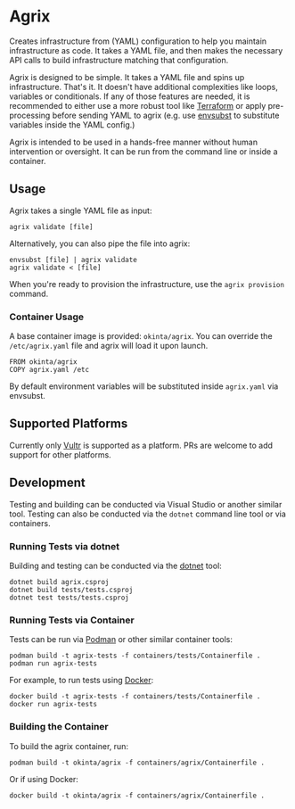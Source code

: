 # Agrix

Creates infrastructure from (YAML) configuration to help you maintain
infrastructure as code. It takes a YAML file, and then makes the necessary API
calls to build infrastructure matching that configuration.

Agrix is designed to be simple. It takes a YAML file and spins up
infrastructure. That's it. It doesn't have additional complexities like loops,
variables or conditionals. If any of those features are needed, it is
recommended to either use a more robust tool like [Terraform][1] or apply
pre-processing before sending YAML to agrix (e.g. use [envsubst][2] to
substitute variables inside the YAML config.)

Agrix is intended to be used in a hands-free manner without human intervention
or oversight. It can be run from the command line or inside a container.

[1]: https://github.com/hashicorp/terraform
[2]: https://github.com/a8m/envsubst

## Usage

Agrix takes a single YAML file as input:

    agrix validate [file]

Alternatively, you can also pipe the file into agrix:

    envsubst [file] | agrix validate
    agrix validate < [file]

When you're ready to provision the infrastructure, use the `agrix provision`
command.

### Container Usage

A base container image is provided: `okinta/agrix`. You can override the
`/etc/agrix.yaml` file and agrix will load it upon launch.

    FROM okinta/agrix
    COPY agrix.yaml /etc

By default environment variables will be substituted inside `agrix.yaml` via
envsubst.

## Supported Platforms

Currently only [Vultr][1] is supported as a platform. PRs are welcome to add
support for other platforms.

[1]: https://www.vultr.com/

## Development

Testing and building can be conducted via Visual Studio or another similar
tool. Testing can also be conducted via the `dotnet` command line tool or via
containers.

### Running Tests via dotnet

Building and testing can be conducted via the [dotnet][1] tool:

    dotnet build agrix.csproj
    dotnet build tests/tests.csproj
    dotnet test tests/tests.csproj

[1]: https://dotnet.microsoft.com/download/dotnet/5.0

### Running Tests via Container

Tests can be run via [Podman][1] or other similar container tools:

    podman build -t agrix-tests -f containers/tests/Containerfile .
    podman run agrix-tests

For example, to run tests using [Docker][2]:

    docker build -t agrix-tests -f containers/tests/Containerfile .
    docker run agrix-tests

[1]: https://podman.io/
[2]: https://docs.docker.com/

### Building the Container

To build the agrix container, run:

    podman build -t okinta/agrix -f containers/agrix/Containerfile .

Or if using Docker:

    docker build -t okinta/agrix -f containers/agrix/Containerfile .
